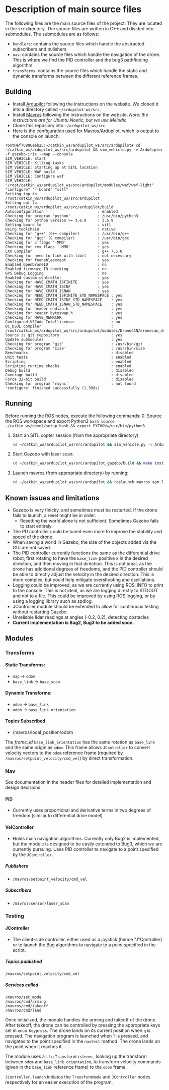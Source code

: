 # Description of main source files

The following files are the main source files of the project. They are located in the `src` directory.
The source files are written in C++ and divided into submodules. The submodules are as follows:

- `handlers`: contains the source files which handle the abstracted subscribers and pulishers
- `nav`: contains the source files which handle the navigation of the drone. This is where we find the PID controller and the bug3 pathfinding algorithm.
- `transforms`: contains the source files which handle the static and dynamic transforms between the different reference frames.


## Building
- Install <a href=https://ardupilot.org/dev/docs/building-setup-linux.html>Ardupilot</a> following the instructions on the website. We cloned it into a directory called `~/ardupilot-ws/src`.
- Install <a href=https://ardupilot.org/dev/docs/ros-install.html#installing-mavros>Mavros</a> following the instructions on the website. *Note: the instructions are for Ubuntu Noetic, but we use Melodic*
- Clone this reposiory into `~/ardupilot-ws/src`
- Here is the configuration used for Mavros/Ardupilot, which is output to the console on launch:

```{yaml}
root@ef76806eeb25:~/catkin_ws/ardupilot_ws/src/ardupilot# cd ~/catkin_ws/ardupilot_ws/src/ardupilot && sim_vehicle.py -v ArduCopter -f gazebo-iris --map --console
SIM_VEHICLE: Start
SIM_VEHICLE: Killing tasks
SIM_VEHICLE: Starting up at SITL location
SIM_VEHICLE: WAF build
SIM_VEHICLE: Configure waf
SIM_VEHICLE: "/root/catkin_ws/ardupilot_ws/src/ardupilot/modules/waf/waf-light" "configure" "--board" "sitl"
Setting top to                           : /root/catkin_ws/ardupilot_ws/src/ardupilot 
Setting out to                           : /root/catkin_ws/ardupilot_ws/src/ardupilot/build 
Autoconfiguration                        : enabled 
Checking for program 'python'            : /usr/bin/python3 
Checking for python version >= 3.6.9     : 3.6.9 
Setting board to                         : sitl 
Using toolchain                          : native 
Checking for 'g++' (C++ compiler)        : /usr/bin/g++ 
Checking for 'gcc' (C compiler)          : /usr/bin/gcc 
Checking for c flags '-MMD'              : yes 
Checking for cxx flags '-MMD'            : yes 
CXX Compiler                             : g++ 7.5.0 
Checking for need to link with librt     : not necessary 
Checking for feenableexcept              : yes 
Enabled OpenDroneID                      : no 
Enabled firmware ID checking             : no 
GPS Debug Logging                        : no 
Enabled custom controller                : yes 
Checking for HAVE_CMATH_ISFINITE         : yes 
Checking for HAVE_CMATH_ISINF            : yes 
Checking for HAVE_CMATH_ISNAN            : yes 
Checking for NEED_CMATH_ISFINITE_STD_NAMESPACE : yes 
Checking for NEED_CMATH_ISINF_STD_NAMESPACE    : yes 
Checking for NEED_CMATH_ISNAN_STD_NAMESPACE    : yes 
Checking for header endian.h                   : yes 
Checking for header byteswap.h                 : yes 
Checking for HAVE_MEMRCHR                      : yes 
Configured VSCode Intellisense:                : no 
DC_DSDL compiler                               : /root/catkin_ws/ardupilot_ws/src/ardupilot/modules/DroneCAN/dronecan_dsdlc/dronecan_dsdlc.py 
Source is git repository                       : yes 
Update submodules                              : yes 
Checking for program 'git'                     : /usr/bin/git 
Checking for program 'size'                    : /usr/bin/size 
Benchmarks                                     : disabled 
Unit tests                                     : enabled 
Scripting                                      : enabled 
Scripting runtime checks                       : enabled 
Debug build                                    : disabled 
Coverage build                                 : disabled 
Force 32-bit build                             : disabled 
Checking for program 'rsync'                   : not found 
'configure' finished successfully (1.398s)
```

## Running

Before running the ROS nodes, execute the following commands:
0. Source the ROS workspace and export Python3
    ```bash
    source ~/catkin_ws/devel/setup.bash && export PYTHON=/usr/bin/python3
    ```
1. Start an SITL copter session (from the appropriate directory)
    ```bash
    cd ~/catkin_ws/ardupilot_ws/src/ardupilot && sim_vehicle.py -v ArduCopter -f gazebo-iris --map --console
    ```
2. Start Gazebo with laser scan:
    ```bash
    cd ~/catkin_ws/ardupilot_ws/src/ardupilot_gazebo/build && make install && source /usr/share/gazebo/setup.sh && roslaunch gazebo_ros empty_world.launch world_name:=worlds/iris_arducopter_runway.world verbose:=true
    ```
3. Launch mavros (from appropriate directory) by running:
    ```bash
    cd ~/catkin_ws/ardupilot_ws/src/ardupilot && roslaunch mavros apm.launch
    ```

## Known issues and limitations
- Gazebo is very finicky, and sometimes must be restarted. If the drone fails to launch, a reset might be in order.
    - Resetting the world alone is not sufficient. Sometimes Gazebo fails to start entirely.
- The PD controller could be tuned even more to improve the stability and speed of the drone.
- When saving a world in Gazebo, the size of the objects added via the GUI are not saved.
- The PID controller currently functions the same as the differential drive robot, first rotating to have the `base_link` positive x in the desired direction, and then moving in that direction. This is not ideal, as the drone has additional degrees of freedome, and the PID controller should be able to directly adjust the velocity in the desired direction. This is more complex, but could help mitigate overshooting and oscillations.
- Logging could be improved, as we are currently using ROS_INFO to print to the console. This is not ideal, as we are logging directly to STDOUT and not to a file. This could be improved by using ROS logging, or by using a logging library such as spdlog.
- JController module should be extended to allow for continuous testing without restarting Gazebo.
- Unreliable lidar readings at angles (-0.2, 0.2), detecting obstacles
- **Current implementation is Bug2, Bug3 to be added soon.**



## Modules


### Transforms

#### Static Transforms:
- `map` -> `odom`
- `base_link` -> `base_scan` 

#### Dynamic Transforms:
- `odom` -> `base_link`
- `odom` -> `base_link orientation`


#### Topics Subscribed
- /mavros/local_position/odom


The *frame_id* `base_link_orientation` has the same rotation as `base_link` and the same origin as `odom`. This frame allows `JController` to convert velocity vectors to the `odom` reference frame (required by `/mavros/setpoint_velocity/cmd_vel`) by direct transformation. 

### Nav
See documentation in the header files for detailed implementation and design decisions.

#### PID
- Currently uses proportional and derivative terms in two degrees of freedom (similar to differential drive model)

#### VelController
- Holds main navigation algorithms. Currently only Bug2 is implemented, but the module is designed to be easily extended to Bug3, which we are currently pursuing. Uses PID controller to navigate to a point specified by the `JController`.

##### Publishers
- `/mavros/setpoint_velocity/cmd_vel`

##### Subscribers
- `/mavros/sensor/laser_scan`


### Testing

#### JController
- The client-side controller, either used as a joystick (hence "J"Controller) or to launch the Bug algorithms to navigate to a point specified in the script.

##### Topics published
    /mavros/setpoint_velocity/cmd_vel

##### Services called
    /mavros/set_mode
    /mavros/cmd/arming
    /mavros/cmd/takeoff
    /mavros/cmd/land

Once initialized, the module handles the arming and takeoff of the drone. After takeoff, the drone can be controlled by pressing the appropriate keys set in `enum Keypress`. The drone lands on its current position when `q` is pressed. The navigation program is launched when `T` is pressed, and navigates to the point specified in the `navtest` method. The drone lands on the point when it reaches it.

The module uses a `tf::TransformListener`, looking up the transform between `odom` and `base_link_orientation`, to transform velocity commands (given in the `base_link` reference frame) to the `odom` frame.

`JController.launch` initiates the `TransformNode` and `JController` nodes respectively for an easier execution of the program.



